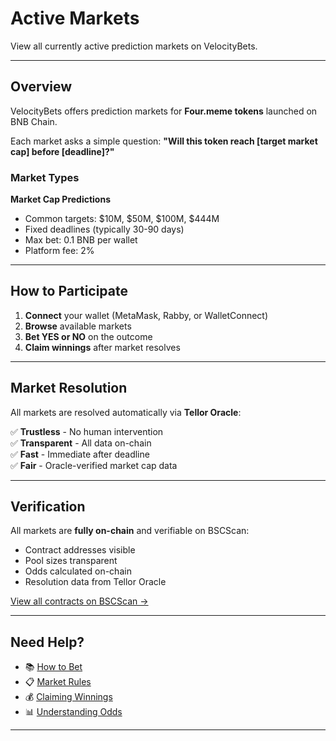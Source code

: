 # Active Markets

View all currently active prediction markets on VelocityBets.

---

## Overview

VelocityBets offers prediction markets for **Four.meme tokens** launched on BNB Chain.

Each market asks a simple question:
**"Will this token reach [target market cap] before [deadline]?"**

### Market Types

**Market Cap Predictions**
- Common targets: $10M, $50M, $100M, $444M
- Fixed deadlines (typically 30-90 days)
- Max bet: 0.1 BNB per wallet
- Platform fee: 2%

---

## How to Participate

1. **Connect** your wallet (MetaMask, Rabby, or WalletConnect)
2. **Browse** available markets
3. **Bet YES or NO** on the outcome
4. **Claim winnings** after market resolves

---

## Market Resolution

All markets are resolved automatically via **Tellor Oracle**:

✅ **Trustless** - No human intervention  
✅ **Transparent** - All data on-chain  
✅ **Fast** - Immediate after deadline  
✅ **Fair** - Oracle-verified market cap data  

---

## Verification

All markets are **fully on-chain** and verifiable on BSCScan:

- Contract addresses visible
- Pool sizes transparent
- Odds calculated on-chain
- Resolution data from Tellor Oracle

[View all contracts on BSCScan →](https://bscscan.com)

---

## Need Help?

- 📚 [How to Bet](how-to-bet.md)
- 📋 [Market Rules](rules.md)
- 💰 [Claiming Winnings](claiming.md)
- 📊 [Understanding Odds](understanding-odds.md)

---
